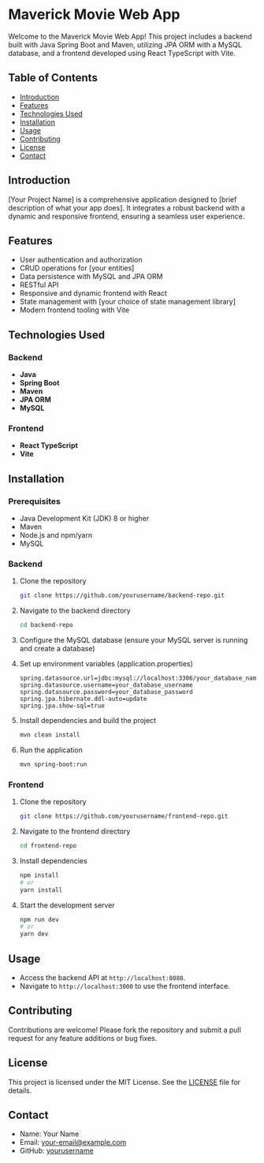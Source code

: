 # Maverick Movie Web App

Welcome to the Maverick Movie Web App! This project includes a backend built with Java Spring Boot and Maven, utilizing JPA ORM with a MySQL database, and a frontend developed using React TypeScript with Vite.

## Table of Contents
- [Introduction](#introduction)
- [Features](#features)
- [Technologies Used](#technologies-used)
- [Installation](#installation)
- [Usage](#usage)
- [Contributing](#contributing)
- [License](#license)
- [Contact](#contact)

## Introduction
[Your Project Name] is a comprehensive application designed to [brief description of what your app does]. It integrates a robust backend with a dynamic and responsive frontend, ensuring a seamless user experience.

## Features
- User authentication and authorization
- CRUD operations for [your entities]
- Data persistence with MySQL and JPA ORM
- RESTful API
- Responsive and dynamic frontend with React
- State management with [your choice of state management library]
- Modern frontend tooling with Vite

## Technologies Used
### Backend
- **Java**
- **Spring Boot**
- **Maven**
- **JPA ORM**
- **MySQL**

### Frontend
- **React TypeScript**
- **Vite**

## Installation
### Prerequisites
- Java Development Kit (JDK) 8 or higher
- Maven
- Node.js and npm/yarn
- MySQL

### Backend
1. Clone the repository
    ```bash
    git clone https://github.com/yourusername/backend-repo.git
    ```
2. Navigate to the backend directory
    ```bash
    cd backend-repo
    ```
3. Configure the MySQL database (ensure your MySQL server is running and create a database)
4. Set up environment variables (application.properties)
    ```properties
    spring.datasource.url=jdbc:mysql://localhost:3306/your_database_name
    spring.datasource.username=your_database_username
    spring.datasource.password=your_database_password
    spring.jpa.hibernate.ddl-auto=update
    spring.jpa.show-sql=true
    ```

5. Install dependencies and build the project
    ```bash
    mvn clean install
    ```

6. Run the application
    ```bash
    mvn spring-boot:run
    ```

### Frontend
1. Clone the repository
    ```bash
    git clone https://github.com/yourusername/frontend-repo.git
    ```
2. Navigate to the frontend directory
    ```bash
    cd frontend-repo
    ```
3. Install dependencies
    ```bash
    npm install
    # or
    yarn install
    ```
4. Start the development server
    ```bash
    npm run dev
    # or
    yarn dev
    ```

## Usage
- Access the backend API at `http://localhost:8080`.
- Navigate to `http://localhost:3000` to use the frontend interface.

## Contributing
Contributions are welcome! Please fork the repository and submit a pull request for any feature additions or bug fixes.

## License
This project is licensed under the MIT License. See the [LICENSE](LICENSE) file for details.

## Contact
- Name: Your Name
- Email: your-email@example.com
- GitHub: [yourusername](https://github.com/yourusername)

